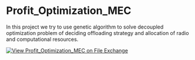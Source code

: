 # Profit_Optimization_MEC

In this project we try to use genetic algorithm to solve decoupled optimization problem of deciding offloading strategy and allocation of radio and computational resources. 

[![View Profit_Optimization_MEC on File Exchange](https://www.mathworks.com/matlabcentral/images/matlab-file-exchange.svg)](https://www.mathworks.com/matlabcentral/fileexchange/95648-profit_optimization_mec)
